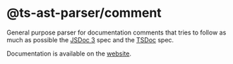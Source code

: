 # @ts-ast-parser/comment

General purpose parser for documentation comments that tries to follow as much as possible the 
[JSDoc 3](https://jsdoc.app/) spec and the [TSDoc](https://tsdoc.org/) spec.

Documentation is available on the [website](https://jordimarimon.github.io/ts-ast-parser).
